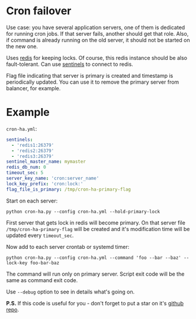 # Cron failover

Use case: you have several application servers, one of them is dedicated for running cron jobs. If that server fails, another should get that role. Also, if command is already running on the old server, it should not be started on the new one.

Uses [redis](https://redis.io) for keeping locks. Of course, this redis instance should be also fault-tolerant. Can use [sentinels](https://redis.io/topics/sentinel) to connect to redis.

Flag file indicating that server is primary is created and timestamp is periodically updated. You can use it to remove the primary server from balancer, for example.

# Example

`cron-ha.yml`:

```yaml
sentinels:
  - 'redis1:26379'
  - 'redis2:26379'
  - 'redis3:26379'
sentinel_master_name: mymaster
redis_db_num: 0
timeout_sec: 5
server_key_name: 'cron:server_name'
lock_key_prefix: 'cron:lock:'
flag_file_is_primary: /tmp/cron-ha-primary-flag
```

Start on each server:

`python cron-ha.py --config cron-ha.yml --hold-primary-lock`

First server that gets lock in redis will become primary. On that server file `/tmp/cron-ha-primary-flag` will be created and it's modification time will be updated every `timeout_sec`.

Now add to each server crontab or systemd timer:

`python cron-ha.py --config cron-ha.yml --command 'foo --bar --baz' --lock-key foo-bar-baz`

The command will run only on primary server. Script exit code will be the same as command exit code.

Use `--debug` option to see in details what's going on.

**P.S.** If this code is useful for you - don't forget to put a star on it's [github repo](https://github.com/selivan/cron-failover).

